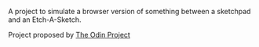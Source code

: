 A project to simulate a browser version of something between a sketchpad and an Etch-A-Sketch.

Project proposed by [The Odin Project](https://www.theodinproject.com/lessons/foundations-etch-a-sketch)
